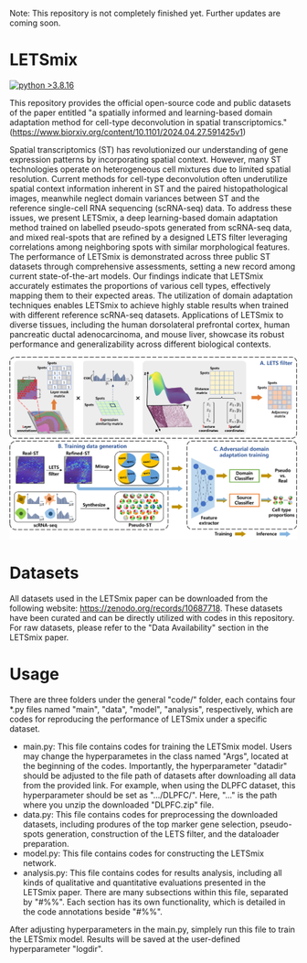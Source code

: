 Note: This repository is not completely finished yet. Further updates are coming soon.

# LETSmix
[![python >3.8.16](https://img.shields.io/badge/python-3.8.16-brightgreen)](https://www.python.org/) 

This repository provides the official open-source code and public datasets of the paper entitled "a spatially informed and learning-based domain adaptation method for cell-type deconvolution in spatial transcriptomics." (https://www.biorxiv.org/content/10.1101/2024.04.27.591425v1)

Spatial transcriptomics (ST) has revolutionized our understanding of gene expression patterns by incorporating spatial context. However, many ST technologies operate on heterogeneous cell mixtures due to limited spatial resolution. Current methods for cell-type deconvolution often underutilize spatial context information inherent in ST and the paired histopathological images, meanwhile neglect domain variances between ST and the reference single-cell RNA sequencing (scRNA-seq) data. To address these issues, we present LETSmix, a deep learning-based domain adaptation method trained on labelled pseudo-spots generated from scRNA-seq data, and mixed real-spots that are refined by a designed LETS filter leveraging correlations among neighboring spots with similar morphological features. The performance of LETSmix is demonstrated across three public ST datasets through comprehensive assessments, setting a new record among current state-of-the-art models. Our findings indicate that LETSmix accurately estimates the proportions of various cell types, effectively mapping them to their expected areas. The utilization of domain adaptation techniques enables LETSmix to achieve highly stable results when trained with different reference scRNA-seq datasets. Applications of LETSmix to diverse tissues, including the human dorsolateral prefrontal cortex, human pancreatic ductal adenocarcinoma, and mouse liver, showcase its robust performance and generalizability across different biological contexts. 

<img src="method.png" width="800">

# Datasets

All datasets used in the LETSmix paper can be downloaded from the following website: https://zenodo.org/records/10687718. These datasets have been curated and can be directly utilized with codes in this repository. For raw datasets, please refer to the "Data Availability" section in the LETSmix paper.

# Usage

There are three folders under the general "code/" folder, each contains four *.py files named "main", "data", "model", "analysis", respectively, which are codes for reproducing the performance of LETSmix under a specific dataset.

- main.py: This file contains codes for training the LETSmix model. Users may change the hyperparametes in the class named "Args", located at the beginning of the codes. Importantly, the hyperparameter "datadir" should be adjusted to the file path of datasets after downloading all data from the provided link. For example, when using the DLPFC dataset, this hyperparameter should be set as ".../DLPFC/". Here, "..." is the path where you unzip the downloaded "DLPFC.zip" file.
- data.py: This file contains codes for preprocessing the downloaded datasets, including produres of the top marker gene selection, pseudo-spots generation, construction of the LETS filter, and the dataloader preparation.
- model.py: This file contains codes for constructing the LETSmix network.
- analysis.py: This file contains codes for results analysis, including all kinds of qualitative and quantitative evaluations presented in the LETSmix paper. There are many subsections within this file, separated by "#%%". Each section has its own functionality, which is detailed in the code annotations beside "#%%".

After adjusting hyperparameters in the main.py, simplely run this file to train the LETSmix model. Results will be saved at the user-defined hyperparameter "logdir".


